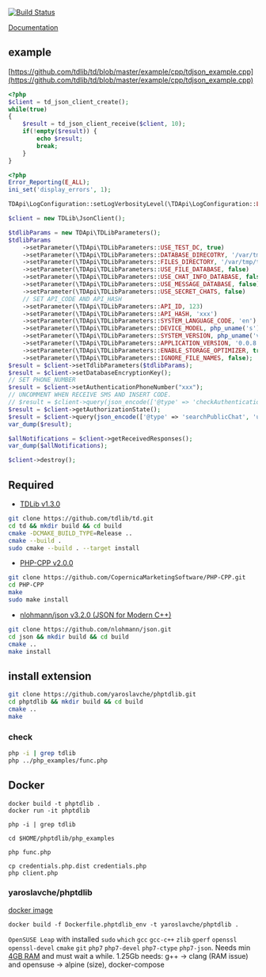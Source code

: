 [![Build Status](https://travis-ci.org/yaroslavche/phptdlib.svg?branch=master)](https://travis-ci.org/yaroslavche/phptdlib)

[Documentation](https://yaroslavche.github.io/phptdlib/)

## example
[https://github.com/tdlib/td/blob/master/example/cpp/tdjson_example.cpp](https://github.com/tdlib/td/blob/master/example/cpp/tdjson_example.cpp)
```php
<?php
$client = td_json_client_create();
while(true)
{
    $result = td_json_client_receive($client, 10);
    if(!empty($result)) {
        echo $result;
        break;
    }
}
```

```php
<?php
Error_Reporting(E_ALL);
ini_set('display_errors', 1);

TDApi\LogConfiguration::setLogVerbosityLevel(\TDApi\LogConfiguration::LVL_ERROR);

$client = new TDLib\JsonClient();

$tdlibParams = new TDApi\TDLibParameters();
$tdlibParams
    ->setParameter(\TDApi\TDLibParameters::USE_TEST_DC, true)
    ->setParameter(\TDApi\TDLibParameters::DATABASE_DIRECOTRY, '/var/tmp/tdlib')
    ->setParameter(\TDApi\TDLibParameters::FILES_DIRECTORY, '/var/tmp/tdlib')
    ->setParameter(\TDApi\TDLibParameters::USE_FILE_DATABASE, false)
    ->setParameter(\TDApi\TDLibParameters::USE_CHAT_INFO_DATABASE, false)
    ->setParameter(\TDApi\TDLibParameters::USE_MESSAGE_DATABASE, false)
    ->setParameter(\TDApi\TDLibParameters::USE_SECRET_CHATS, false)
    // SET API_CODE AND API_HASH
    ->setParameter(\TDApi\TDLibParameters::API_ID, 123)
    ->setParameter(\TDApi\TDLibParameters::API_HASH, 'xxx')
    ->setParameter(\TDApi\TDLibParameters::SYSTEM_LANGUAGE_CODE, 'en')
    ->setParameter(\TDApi\TDLibParameters::DEVICE_MODEL, php_uname('s'))
    ->setParameter(\TDApi\TDLibParameters::SYSTEM_VERSION, php_uname('v'))
    ->setParameter(\TDApi\TDLibParameters::APPLICATION_VERSION, '0.0.8')
    ->setParameter(\TDApi\TDLibParameters::ENABLE_STORAGE_OPTIMIZER, true)
    ->setParameter(\TDApi\TDLibParameters::IGNORE_FILE_NAMES, false);
$result = $client->setTdlibParameters($tdlibParams);
$result = $client->setDatabaseEncryptionKey();
// SET PHONE_NUMBER
$result = $client->setAuthenticationPhoneNumber("xxx");
// UNCOMMENT WHEN RECEIVE SMS AND INSERT CODE.
// $result = $client->query(json_encode(['@type' => 'checkAuthenticationCode', 'code' => 'xxx', 'first_name' => 'dummy', 'last_name' => 'dummy']), 10);
$result = $client->getAuthorizationState();
$result = $client->query(json_encode(['@type' => 'searchPublicChat', 'username' => 'telegram']), 10);
var_dump($result);

$allNotifications = $client->getReceivedResponses();
var_dump($allNotifications);

$client->destroy();
```

## Required
 - [TDLib v1.3.0][1]
```bash
git clone https://github.com/tdlib/td.git
cd td && mkdir build && cd build
cmake -DCMAKE_BUILD_TYPE=Release ..
cmake --build .
sudo cmake --build . --target install
```
 - [PHP-CPP v2.0.0][2]
```bash
git clone https://github.com/CopernicaMarketingSoftware/PHP-CPP.git
cd PHP-CPP
make
sudo make install
```
 - [nlohmann/json v3.2.0 (JSON for Modern C++)][3]
```bash
git clone https://github.com/nlohmann/json.git
cd json && mkdir build && cd build
cmake ..
make install
```

## install extension
```bash
git clone https://github.com/yaroslavche/phptdlib.git
cd phptdlib && mkdir build && cd build
cmake ..
make
```
### check
```bash
php -i | grep tdlib
php ../php_examples/func.php
```


## Docker

```
docker build -t phptdlib .
docker run -it phptdlib

php -i | grep tdlib

cd $HOME/phptdlib/php_examples

php func.php

cp credentials.php.dist credentials.php
php client.php
```

### yaroslavche/phptdlib
[docker image][phptdlib_docker_image]

```
docker build -f Dockerfile.phptdlib_env -t yaroslavche/phptdlib .
```

`OpenSUSE Leap` with installed `sudo` `which` `gcc` `gcc-c++` `zlib` `gperf` `openssl` `openssl-devel` `cmake` `git` `php7` `php7-devel` `php7-ctype` `php7-json`. Needs min [4GB RAM][td_ram_issue] and must wait a while.
1.25Gb
needs: g++ -> clang (RAM issue) and opensuse -> alpine (size), docker-compose

[1]: https://github.com/tdlib/td
[2]: https://github.com/CopernicaMarketingSoftware/PHP-CPP/
[3]: https://github.com/nlohmann/json
[td_ram_issue]: https://github.com/tdlib/td/issues/67
[phptdlib_docker_image]: https://hub.docker.com/r/yaroslavche/phptdlib/
